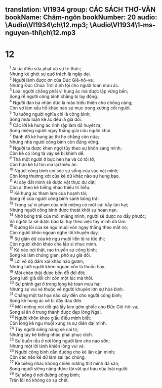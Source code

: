 translation: VI1934
group: CÁC SÁCH THƠ-VĂN
bookName: Châm-ngôn 
bookNumber: 20
audio: \Audio\VI1934\ch\12.mp3; \Audio\VI1934\1-ms-nguyen-thi\ch\12.mp3
-------

<div class="title"><h1>12</h1></div>
<span class="verse ch_12_1"> <sup>1</sup> Ai ưa điều sửa phạt ưa sự tri thức; <br/> Nhưng kẻ ghét sự quở trách là ngây dại. <br/></span>
<span class="verse ch_12_2"> <sup>2</sup> Người lành được ơn của Đức Giê-hô-va; <br/> Nhưng Đức Chúa Trời định tội cho người toan mưu ác. <br/></span>
<span class="verse ch_12_3"> <sup>3</sup> Loài người chẳng phải vì hung ác mà được lập vững bền; <br/> Song rễ người công bình chẳng bị lay động. <br/></span>
<span class="verse ch_12_4"> <sup>4</sup> Người đàn bà nhân đức là mão triều thiên cho chồng nàng; <br/> Còn vợ làm xấu hổ khác nào sự mục trong xương cốt người. <br/></span>
<span class="verse ch_12_5"> <sup>5</sup> Tư tưởng người nghĩa chỉ là công bình; <br/> Song mưu luận kẻ ác đều là giả dối. <br/></span>
<span class="verse ch_12_6"> <sup>6</sup> Các lời kẻ hung ác rình rập làm đổ huyết ra; <br/> Song miệng người ngay thẳng giải cứu người khỏi. <br/></span>
<span class="verse ch_12_7"> <sup>7</sup> Đánh đổ kẻ hung ác thì họ chẳng còn nữa; <br/> Nhưng nhà người công bình còn đứng vững. <br/></span>
<span class="verse ch_12_8"> <sup>8</sup> Người ta được khen ngợi tùy theo sự khôn sáng mình; <br/> Còn kẻ có lòng tà vạy sẽ bị khinh dể. <br/></span>
<span class="verse ch_12_9"> <sup>9</sup> Thà một người ở bực hèn hạ và có tôi tớ, <br/> Còn hơn kẻ tự tôn mà lại thiếu ăn. <br/></span>
<span class="verse ch_12_10"> <sup>10</sup> Người công bình coi sóc sự sống của súc vật mình; <br/> Còn lòng thương xót của kẻ dữ khác nào sự hung bạo. <br/></span>
<span class="verse ch_12_11"> <sup>11</sup> Ai cày đất mình sẽ được vật thực dư dật; <br/> Còn ai theo kẻ biếng nhác thiếu trí hiểu. <br/></span>
<span class="verse ch_12_12"> <sup>12</sup> Kẻ hung ác tham lam của hoạnh tài; <br/> Song rễ của người công bình sanh bông trái. <br/></span>
<span class="verse ch_12_13"> <sup>13</sup> Trong sự vi phạm của môi miệng có một cái bẫy tàn hại; <br/> Nhưng người công bình được thoát khỏi sự hoạn nạn. <br/></span>
<span class="verse ch_12_14"> <sup>14</sup> Nhờ bông trái của môi miệng mình, người sẽ được no đầy phước; <br/> Và người ta sẽ được báo lại tùy theo việc tay mình đã làm. <br/></span>
<span class="verse ch_12_15"> <sup>15</sup> Đường lối của kẻ ngu muội vốn ngay thẳng theo mắt nó; <br/> Còn người khôn ngoan nghe lời khuyên dạy. <br/></span>
<span class="verse ch_12_16"> <sup>16</sup> Sự giận dữ của kẻ ngu muội liền lộ ra tức thì; <br/> Còn người khôn khéo che lấp sỉ nhục mình. <br/></span>
<span class="verse ch_12_17"> <sup>17</sup> Kẻ nào nói thật, rao truyền sự công bình; <br/> Song kẻ làm chứng gian, phô sự giả dối. <br/></span>
<span class="verse ch_12_18"> <sup>18</sup> Lời vô độ đâm xoi khác nào gươm; <br/> Nhưng lưỡi người khôn ngoan vốn là thuốc hay. <br/></span>
<span class="verse ch_12_19"> <sup>19</sup> Môi chân thật được bền đỗ đời đời; <br/> Song lưỡi giả dối chỉ còn một lúc mà thôi. <br/></span>
<span class="verse ch_12_20"> <sup>20</sup> Sự phỉnh gạt ở trong lòng kẻ toan mưu hại; <br/> Nhưng sự vui vẻ thuộc về người khuyên lơn sự hòa bình. <br/></span>
<span class="verse ch_12_21"> <sup>21</sup> Chẳng một tai họa nào xảy đến cho người công bình; <br/> Song kẻ hung ác sẽ bị đầy đau đớn. <br/></span>
<span class="verse ch_12_22"> <sup>22</sup> Môi miệng nói dối giả lấy làm gớm ghiếc cho Đức Giê-hô-va; <br/> Song ai ăn ở trung thành được đẹp lòng Ngài. <br/></span>
<span class="verse ch_12_23"> <sup>23</sup> Người khôn khéo giấu điều mình biết; <br/> Còn lòng kẻ ngu muội xưng ra sự điên dại mình. <br/></span>
<span class="verse ch_12_24"> <sup>24</sup> Tay người siêng năng sẽ cai trị; <br/> Nhưng tay kẻ biếng nhác phải phục dịch. <br/></span>
<span class="verse ch_12_25"> <sup>25</sup> Sự buồn rầu ở nơi lòng người làm cho nao sờn; <br/> Nhưng một lời lành khiến lòng vui vẻ. <br/></span>
<span class="verse ch_12_26"> <sup>26</sup> Người công bình dẫn đường cho kẻ lân cận mình; <br/> Còn các nẻo kẻ dữ làm sai lạc chúng. <br/></span>
<span class="verse ch_12_27"> <sup>27</sup> Kẻ biếng nhác không chiên nướng thịt mình đã săn; <br/> Song người siêng năng được tài vật quí báu của loài người. <br/></span>
<span class="verse ch_12_28"> <sup>28</sup> Sự sống ở nơi đường công bình; <br/> Trên lối nó không có sự chết. <br/> <br/></span>
